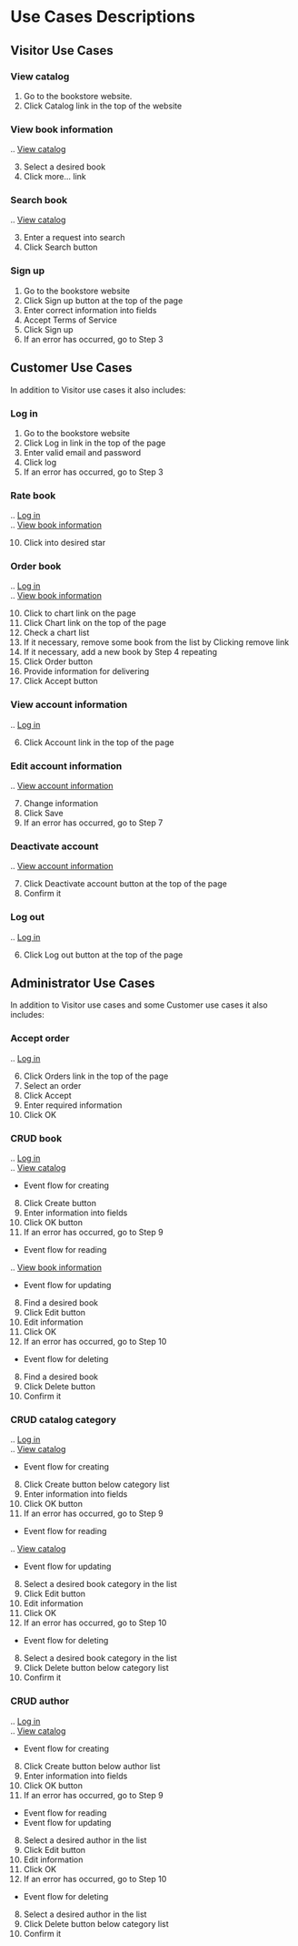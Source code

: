 # Use Cases Descriptions



## Visitor Use Cases

### View catalog
1. Go to the bookstore website.
2. Click Catalog link in the top of the website

### View book information

.. [View catalog](#view-catalog)  

3. Select a desired book  
4. Click more... link 

### Search book

.. [View catalog](#view-catalog)  

3. Enter a request into search  
4. Click Search button  

### Sign up
1. Go to the bookstore website
2. Click Sign up button at the top of the page
3. Enter correct information into fields
4. Accept Terms of Service
5. Click Sign up
6. If an error has occurred, go to Step 3



## Customer Use Cases
In addition to Visitor use cases it also includes:

### Log in
1. Go to the bookstore website
2. Click Log in link in the top of the page
3. Enter valid email and password
4. Click log
5. If an error has occurred, go to Step 3

### Rate book

.. [Log in](#log-in)  
.. [View book information](#view-book-information)

10. Click into desired star

### Order book

.. [Log in](#log-in)  
.. [View book information](#view-book-information)

10. Click to chart link on the page
11. Click Chart link on the top of the page
12. Check a chart list
13. If it necessary, remove some book from the list by Clicking remove link
14. If it necessary, add a new book by Step 4 repeating
15. Click Order button
16. Provide information for delivering
17. Click Accept button

### View account information

.. [Log in](#log-in)

6. Click Account link in the top of the page

### Edit account information

.. [View account information](#view-account-information)

7. Change information
8. Click Save
9. If an error has occurred, go to Step 7

### Deactivate account

.. [View account information](#view-account-information)

7. Click Deactivate account button at the top of the page
8. Confirm it

### Log out

.. [Log in](#log-in)

6. Click Log out button at the top of the page


## Administrator Use Cases
In addition to Visitor use cases and some Customer use cases it also includes:

### Accept order

.. [Log in](#log-in)

6. Click Orders link in the top of the page
7. Select an order
8. Click Accept
9. Enter required information
10. Click OK

### CRUD book

.. [Log in](#log-in)  
.. [View catalog](#view_catalog)

- Event flow for creating
8. Click Create button
9. Enter information into fields
10. Click OK button
11. If an error has occurred, go to Step 9
- Event flow for reading

.. [View book information](#view-book-information)  

- Event flow for updating
8. Find a desired book
9. Click Edit button
10. Edit information
11. Click OK
12. If an error has occurred, go to Step 10
- Event flow for deleting
8. Find a desired book
9. Click Delete button
10. Confirm it

### CRUD catalog category

.. [Log in](#log-in)  
.. [View catalog](#view_catalog)

- Event flow for creating
8. Click Create button below category list
9. Enter information into fields
10. Click OK button
11. If an error has occurred, go to Step 9
- Event flow for reading

.. [View catalog](#view_catalog)

- Event flow for updating
8. Select a desired book category in the list
9. Click Edit button
10. Edit information
11. Click OK
12. If an error has occurred, go to Step 10
- Event flow for deleting
8. Select a desired book category in the list
9. Click Delete button below category list
10. Confirm it

### CRUD author

.. [Log in](#log-in)  
.. [View catalog](#view_catalog)

- Event flow for creating
8. Click Create button below author list
9. Enter information into fields
10. Click OK button
11. If an error has occurred, go to Step 9
- Event flow for reading
- Event flow for updating
8. Select a desired author in the list
9. Click Edit button
10. Edit information
11. Click OK
12. If an error has occurred, go to Step 10
- Event flow for deleting
8. Select a desired author in the list
9. Click Delete button below category list
10. Confirm it

